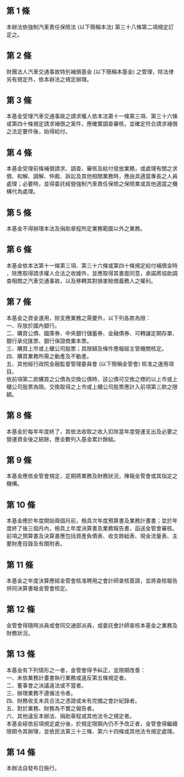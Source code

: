 第 1 條
-------
本辦法依強制汽車責任保險法 (以下簡稱本法) 第三十八條第二項規定訂  
定之。

第 2 條
-------
財團法人汽車交通事故特別補償基金 (以下簡稱本基金) 之管理，除法律  
另有規定外，依本辦法之規定辦理。

第 3 條
-------
本基金受理汽車交通事故之請求權人依本法第十一條第三項、第三十六條  
或第四十條規定請求補償之案件，應確實調查審核，並確定符合請求補償  
之法定要件後，始得給付。

第 4 條
-------
本基金受理前條補償請求、調查、審核及給付發放業務，或處理有關之求  
償、和解、調解、仲裁、訴訟及其他相關業務時，應由具適當專長之人員  
處理；必要時，並得委託經營強制汽車責任保險之保險業或其他適當之機  
構代為處理。

第 5 條
-------
本基金不得辦理本法及捐助章程所定業務範圍以外之業務。

第 6 條
-------
本基金依本法第十一條第三項、第三十六條或第四十條規定給付補償金時  
，除應取得請求權人合法之收據外，並應取得其書面同意，承諾將協助調  
查相關之汽車交通事故，以及移轉其對損害賠償義務人之權利。

第 7 條
-------
本基金之資金運用，除支應業務之需要外，以下列各款為限：  
一、存放於國內銀行。  
二、購買公債、國庫券、中央銀行儲蓄券、金融債券、可轉讓定期存單、  
    銀行承兌匯票、銀行保證商業本票。  
三、購買上市或上櫃公司股票；其限額及條件應報經主管機關核定。  
四、購買業務所需之動產及不動產。  
五、其他經行政院金融監督管理委員會 (以下簡稱金管會) 核准之運用項  
    目。  
依前項第二款購買之公債為交換公債時，該公債可交換之標的以上市或上  
櫃公司股票為限。交換取得之上市或上櫃公司股票應計入前項第三款之限  
額。

第 8 條
-------
本基金於每年年度終了，其依法收取之收入扣除當年度營運支出及必要之  
營運資金後之結餘，應全數列入基金累計餘絀。

第 9 條
-------
本基金應依金管會規定，定期將業務及財務狀況，陳報金管會或其指定之  
機構。

第 10 條
--------
本基金應於年度開始兩個月前，檢具次年度預算書及業務計畫書；並於年  
度終了後三個月內，檢具上年度決算書及業務報告書，函送金管會審核。  
前項之預算書及決算書應包括資產負債表、收支餘絀表、現金流量表、主  
要財產目錄及有關附表。

第 11 條
--------
本基金之年度決算應經金管會核准聘用之會計師查核簽證，並將查核報告  
併同決算書報金管會核定。

第 12 條
--------
金管會得隨時派員或會同交通部派員，或委託會計師查核本基金之業務及  
財務狀況。

第 13 條
--------
本基金有下列情形之一者，金管會得予糾正，並限期改善：  
一、未依業務計畫書執行業務或違反第五條規定者。  
二、董事會之決議違法或不當者。  
三、辦理業務不遵循法令者。  
四、財務收支未具合法之憑證或未有完備之會計紀錄者。  
五、對於業務、財務為不實之報告者。  
六、其他違反本辦法、捐助章程或其他法令之規定者。  
本基金經依前項規定處分後，於規定限期內仍不予改正者，金管會得繼續  
限期令其辦理，並依民法第三十三條、第六十四條或其他法令規定處理。

第 14 條
--------
本辦法自發布日施行。

